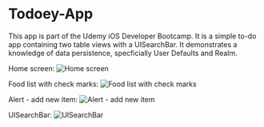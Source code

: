 # Todoey-App
This app is part of the Udemy iOS Developer Bootcamp. It is a simple to-do app containing two table views with a UISearchBar. It demonstrates a knowledge of data persistence, specficially User Defaults and Realm.

Home screen:
![Home screen](https://user-images.githubusercontent.com/120228798/228942829-e0e9d0d8-9293-4d72-a321-d6ac07742edc.png)

Food list with check marks:
![Food list with check marks](https://user-images.githubusercontent.com/120228798/228942997-934918f3-f190-41ca-90dc-46f8dc31bc62.png)

Alert - add new item:
![Alert - add new item](https://user-images.githubusercontent.com/120228798/228943143-a487eced-6244-4009-81cc-8cbb5d7277b8.png)

UISearchBar:
![UISearchBar](https://user-images.githubusercontent.com/120228798/228943264-9ceb6ab5-4f94-4c8b-9a31-48729271d85e.png)
